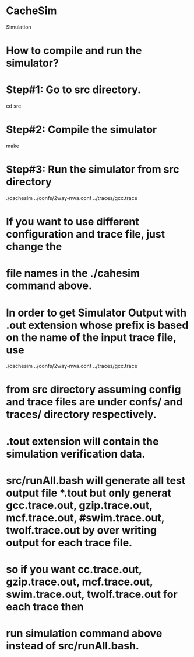 # CacheSim
Simulation


# How to compile and run the simulator?

# Step#1: Go to src directory.
cd src

# Step#2: Compile the simulator
make

# Step#3: Run the simulator from src directory
./cachesim ../confs/2way-nwa.conf ../traces/gcc.trace

# If you want to use different configuration and trace file, just change the 
# file names in the ./cahesim command above.

# In order to get Simulator Output with .out extension whose prefix is based on the name of the input trace file, use
./cachesim ../confs/2way-nwa.conf ../traces/gcc.trace
# from src directory assuming config and trace files are under confs/ and traces/ directory respectively.
# .tout extension will contain the simulation verification data.

# src/runAll.bash will generate all test output file *.tout but only generat gcc.trace.out, gzip.trace.out, mcf.trace.out, #swim.trace.out, twolf.trace.out by over writing output for each trace file. 
# so if you want cc.trace.out, gzip.trace.out, mcf.trace.out, swim.trace.out, twolf.trace.out for each trace then
# run simulation command above instead of src/runAll.bash.
